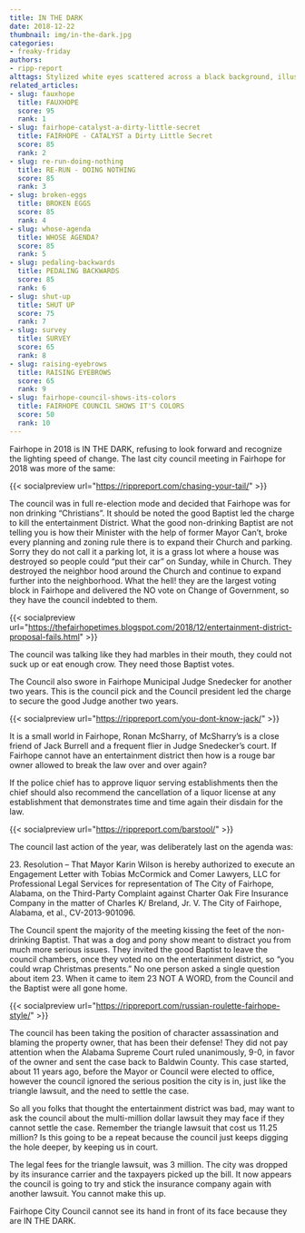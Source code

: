 ```yaml
---
title: IN THE DARK
date: 2018-12-22
thumbnail: img/in-the-dark.jpg
categories:
- freaky-friday
authors:
- ripp-report
alttags: Stylized white eyes scattered across a black background, illustrating Fairhope City Council’s perceived lack of progress
related_articles:
- slug: fauxhope
  title: FAUXHOPE
  score: 95
  rank: 1
- slug: fairhope-catalyst-a-dirty-little-secret
  title: FAIRHOPE - CATALYST a Dirty Little Secret
  score: 85
  rank: 2
- slug: re-run-doing-nothing
  title: RE-RUN - DOING NOTHING
  score: 85
  rank: 3
- slug: broken-eggs
  title: BROKEN EGGS
  score: 85
  rank: 4
- slug: whose-agenda
  title: WHOSE AGENDA?
  score: 85
  rank: 5
- slug: pedaling-backwards
  title: PEDALING BACKWARDS
  score: 85
  rank: 6
- slug: shut-up
  title: SHUT UP
  score: 75
  rank: 7
- slug: survey
  title: SURVEY
  score: 65
  rank: 8
- slug: raising-eyebrows
  title: RAISING EYEBROWS
  score: 65
  rank: 9
- slug: fairhope-council-shows-its-colors
  title: FAIRHOPE COUNCIL SHOWS IT'S COLORS
  score: 50
  rank: 10
---
```

Fairhope in 2018 is IN THE DARK, refusing to look forward and recognize the lighting speed of change. The last city council meeting in Fairhope for 2018 was more of the same:

{{< socialpreview url="https://rippreport.com/chasing-your-tail/" >}}

The council was in full re-election mode and decided that Fairhope was for non drinking “Christians”. It should be noted the good Baptist led the charge to kill the entertainment District. What the good non-drinking Baptist are not telling you is how their Minister with the help of former Mayor Can’t, broke every planning and zoning rule there is to expand their Church and parking. Sorry they do not call it a parking lot, it is a grass lot where a house was destroyed so people could “put their car” on Sunday, while in Church. They destroyed the neighbor hood around the Church and continue to expand further into the neighborhood. What the hell! they are the largest voting block in Fairhope and delivered the NO vote on Change of Government, so they have the council indebted to them.

{{< socialpreview url="https://thefairhopetimes.blogspot.com/2018/12/entertainment-district-proposal-fails.html" >}}

The council was talking like they had marbles in their mouth, they could not suck up or eat enough crow. They need those Baptist votes.

The Council also swore in Fairhope Municipal Judge Snedecker for another two years. This is the council pick and the Council president led the charge to secure the good Judge another two years.

{{< socialpreview url="https://rippreport.com/you-dont-know-jack/" >}}

It is a small world in Fairhope, Ronan McSharry, of McSharry’s is a close friend of Jack Burrell and a frequent flier in Judge Snedecker’s court. If Fairhope cannot have an entertainment district then how is a rouge bar owner allowed to break the law over and over again?

If the police chief has to approve liquor serving establishments then the chief should also recommend the cancellation of a liquor license at any establishment that demonstrates time and time again their disdain for the law.

{{< socialpreview url="https://rippreport.com/barstool/" >}}

The council last action of the year, was deliberately last on the agenda was:

23\. Resolution – That Mayor Karin Wilson is hereby authorized to execute an Engagement Letter with Tobias McCormick and Comer Lawyers, LLC for Professional Legal Services for representation of The City of Fairhope, Alabama, on the Third-Party Complaint against Charter Oak Fire Insurance Company in the matter of Charles K/ Breland, Jr. V. The City of Fairhope, Alabama, et al., CV-2013-901096.

The Council spent the majority of the meeting kissing the feet of the non-drinking Baptist. That was a dog and pony show meant to distract you from much more serious issues. They invited the good Baptist to leave the council chambers, once they voted no on the entertainment district, so “you could wrap Christmas presents.” No one person asked a single question about item 23. When it came to item 23 NOT A WORD, from the Council and the Baptist were all gone home.

{{< socialpreview url="https://rippreport.com/russian-roulette-fairhope-style/" >}}

The council has been taking the position of character assassination and blaming the property owner, that has been their defense! They did not pay attention when the Alabama Supreme Court ruled unanimously, 9-0, in favor of the owner and sent the case back to Baldwin County. This case started, about 11 years ago, before the Mayor or Council were elected to office, however the council ignored the serious position the city is in, just like the triangle lawsuit, and the need to settle the case.

So all you folks that thought the entertainment district was bad, may want to ask the council about the multi-million dollar lawsuit they may face if they cannot settle the case. Remember the triangle lawsuit that cost us 11.25 million? Is this going to be a repeat because the council just keeps digging the hole deeper, by keeping us in court.

The legal fees for the triangle lawsuit, was 3 million. The city was dropped by its insurance carrier and the taxpayers picked up the bill. It now appears the council is going to try and stick the insurance company again with another lawsuit. You cannot make this up.

Fairhope City Council cannot see its hand in front of its face because they are IN THE DARK.
